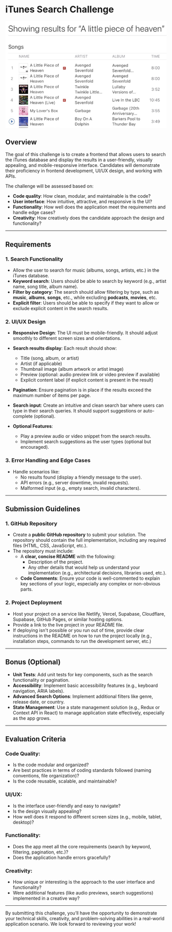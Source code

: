# iTunes Search Challenge

![Search Results](results.png)

## Overview

The goal of this challenge is to create a frontend that allows users to search the iTunes database and display the results in a user-friendly, visually appealing, and mobile-responsive interface. Candidates will demonstrate their proficiency in frontend development, UI/UX design, and working with APIs.

The challenge will be assessed based on:

- **Code quality**: How clean, modular, and maintainable is the code?
- **User interface**: How intuitive, attractive, and responsive is the UI?
- **Functionality**: How well does the application meet the requirements and handle edge cases?
- **Creativity**: How creatively does the candidate approach the design and functionality?

---

## Requirements

### 1. **Search Functionality**
- Allow the user to search for music (albums, songs, artists, etc.) in the iTunes database.
- **Keyword search**: Users should be able to search by keyword (e.g., artist name, song title, album name).
- **Filter by category**: The search should allow filtering by type, such as **music**, **albums**, **songs**, etc., while excluding **podcasts**, **movies**, etc.
- **Explicit filter**: Users should be able to specify if they want to allow or exclude explicit content in the search results.
  
### 2. **UI/UX Design**
- **Responsive Design**: The UI must be mobile-friendly. It should adjust smoothly to different screen sizes and orientations.
- **Search results display**: Each result should show:
  - Title (song, album, or artist)
  - Artist (if applicable)
  - Thumbnail image (album artwork or artist image)
  - Preview (optional: audio preview link or video preview if available)
  - Explicit content label (if explicit content is present in the result)
  
- **Pagination**: Ensure pagination is in place if the results exceed the maximum number of items per page.
  
- **Search input**: Create an intuitive and clean search bar where users can type in their search queries. It should support suggestions or auto-complete (optional).
  
- **Optional Features**:
  - Play a preview audio or video snippet from the search results.
  - Implement search suggestions as the user types (optional but encouraged).

### 3. **Error Handling and Edge Cases**
- Handle scenarios like:
  - No results found (display a friendly message to the user).
  - API errors (e.g., server downtime, invalid requests).
  - Malformed input (e.g., empty search, invalid characters).

---

## Submission Guidelines

### 1. **GitHub Repository**
- Create a **public GitHub repository** to submit your solution. The repository should contain the full implementation, including any required files (HTML, CSS, JavaScript, etc.).
- The repository must include:
  - A **clear, concise README** with the following:
    - Description of the project.
    - Any other details that would help us understand your implementation (e.g., architectural decisions, libraries used, etc.).
  - **Code Comments**: Ensure your code is well-commented to explain key sections of your logic, especially any complex or non-obvious parts.

### 2. **Project Deployment**
- Host your project on a service like Netlify, Vercel, Supabase, Cloudflare, Supabase, GitHub Pages, or similar hosting options.
- Provide a link to the live project in your README file.
- If deploying isn't possible or you run out of time, provide clear instructions in the README on how to run the project locally (e.g., installation steps, commands to run the development server, etc.) 

---

## Bonus (Optional)
- **Unit Tests**: Add unit tests for key components, such as the search functionality or pagination.
- **Accessibility**: Implement basic accessibility features (e.g., keyboard navigation, ARIA labels).
- **Advanced Search Options**: Implement additional filters like genre, release date, or country.
- **State Management**: Use a state management solution (e.g., Redux or Context API in React) to manage application state effectively, especially as the app grows.
  
---

## Evaluation Criteria

### Code Quality:
- Is the code modular and organized?
- Are best practices in terms of coding standards followed (naming conventions, file organization)?
- Is the code reusable, scalable, and maintainable?

### UI/UX:
- Is the interface user-friendly and easy to navigate?
- Is the design visually appealing?
- How well does it respond to different screen sizes (e.g., mobile, tablet, desktop)?
  
### Functionality:
- Does the app meet all the core requirements (search by keyword, filtering, pagination, etc.)?
- Does the application handle errors gracefully?
  
### Creativity:
- How unique or interesting is the approach to the user interface and functionality?
- Were additional features (like audio previews, search suggestions) implemented in a creative way?

---

By submitting this challenge, you’ll have the opportunity to demonstrate your technical skills, creativity, and problem-solving abilities in a real-world application scenario. We look forward to reviewing your work!
